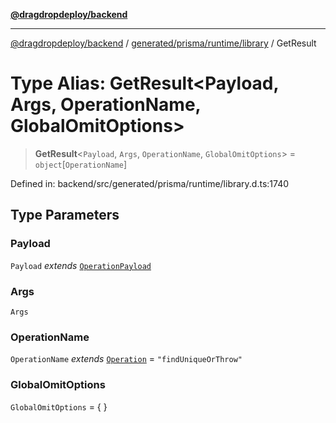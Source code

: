 [**@dragdropdeploy/backend**](../../../../../README.md)

***

[@dragdropdeploy/backend](../../../../../README.md) / [generated/prisma/runtime/library](../README.md) / GetResult

# Type Alias: GetResult\<Payload, Args, OperationName, GlobalOmitOptions\>

> **GetResult**\<`Payload`, `Args`, `OperationName`, `GlobalOmitOptions`\> = `object`\[`OperationName`\]

Defined in: backend/src/generated/prisma/runtime/library.d.ts:1740

## Type Parameters

### Payload

`Payload` *extends* [`OperationPayload`](OperationPayload.md)

### Args

`Args`

### OperationName

`OperationName` *extends* [`Operation`](Operation.md) = `"findUniqueOrThrow"`

### GlobalOmitOptions

`GlobalOmitOptions` = \{ \}
